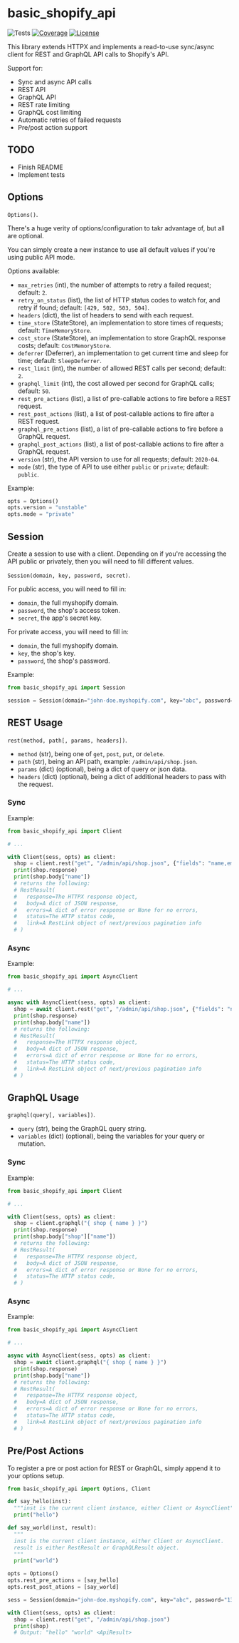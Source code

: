 # basic_shopify_api

![Tests](https://github.com/osiset/basic_shopify_api/workflows/Package%20Test/badge.svg?branch=master)
[![Coverage](https://coveralls.io/repos/github/osiset/basic_shopify_api/badge.svg?branch=master)](https://coveralls.io/github/osiset/basic_shopify_api?branch=master)
[![License](https://poser.pugx.org/osiset/basic_shopify_api/license)](https://packagist.org/packages/osiset/basic_shopify_api)

This library extends HTTPX and implements a read-to-use sync/async client for REST and GraphQL API calls to Shopify's API.

Support for:

+ Sync and async API calls
+ REST API
+ GraphQL API
+ REST rate limiting
+ GraphQL cost limiting
+ Automatic retries of failed requests
+ Pre/post action support

## TODO

+ Finish README
+ Implement tests

## Options

`Options()`.

There's a huge verity of options/configuration to takr advantage of, but all are optional.

You can simply create a new instance to use all default values if you're using public API mode.

Options available:

+ `max_retries` (int), the number of attempts to retry a failed request; default: `2`.
+ `retry_on_status` (list), the list of HTTP status codes to watch for, and retry if found; default: `[429, 502, 503, 504]`.
+ `headers` (dict), the list of headers to send with each request.
+ `time_store` (StateStore), an implementation to store times of requests; default: `TimeMemoryStore`.
+ `cost_store` (StateStore), an implementation to store GraphQL response costs; default: `CostMemoryStore`.
+ `deferrer` (Deferrer), an implementation to get current time and sleep for time; default: `SleepDeferrer`.
+ `rest_limit` (int), the number of allowed REST calls per second; default: `2`.
+ `graphql_limit` (int), the cost allowed per second for GraphQL calls; default: `50`.
+ `rest_pre_actions` (list), a list of pre-callable actions to fire before a REST request.
+ `rest_post_actions` (list), a list of post-callable actions to fire after a REST request.
+ `graphql_pre_actions` (list), a list of pre-callable actions to fire before a GraphQL request.
+ `graphql_post_actions` (list), a list of post-callable actions to fire after a GraphQL request.
+ `version` (str), the API version to use for all requests; default: `2020-04`.
+ `mode` (str), the type of API to use either `public` or `private`; default: `public`.

Example:

```python
opts = Options()
opts.version = "unstable"
opts.mode = "private"
```

## Session

Create a session to use with a client. Depending on if you're accessing the API public or privately, then you will need to fill different values.

`Session(domain, key, password, secret)`.

For public access, you will need to fill in:

+ `domain`, the full myshopify domain.
+ `password`, the shop's access token.
+ `secret`, the app's secret key.

For private access, you will need to fill in:

+ `domain`, the full myshopify domain.
+ `key`, the shop's key.
+ `password`, the shop's password.

Example:

```python
from basic_shopify_api import Session

session = Session(domain="john-doe.myshopify.com", key="abc", password="123")
```

## REST Usage

`rest(method, path[, params, headers])`.

+ `method` (str), being one of `get`, `post`, `put`, or `delete`.
+ `path` (str), being an API path, example: `/admin/api/shop.json`.
+ `params` (dict) (optional), being a dict of query or json data.
+ `headers` (dict) (optional), being a dict of additional headers to pass with the request.

### Sync

Example:

```python
from basic_shopify_api import Client

# ...

with Client(sess, opts) as client:
  shop = client.rest("get", "/admin/api/shop.json", {"fields": "name,email"}})
  print(shop.response)
  print(shop.body["name"])
  # returns the following:
  # RestResult(
  #   response=The HTTPX response object,
  #   body=A dict of JSON response,
  #   errors=A dict of error response or None for no errors,
  #   status=The HTTP status code,
  #   link=A RestLink object of next/previous pagination info
  # )
```

### Async

Example:

```python
from basic_shopify_api import AsyncClient

# ...

async with AsyncClient(sess, opts) as client:
  shop = await client.rest("get", "/admin/api/shop.json", {"fields": "name,email"}})
  print(shop.response)
  print(shop.body["name"])
  # returns the following:
  # RestResult(
  #   response=The HTTPX response object,
  #   body=A dict of JSON response,
  #   errors=A dict of error response or None for no errors,
  #   status=The HTTP status code,
  #   link=A RestLink object of next/previous pagination info
  # )
```

## GraphQL Usage

`graphql(query[, variables])`.

+ `query` (str), being the GraphQL query string.
+ `variables` (dict) (optional), being the variables for your query or mutation.

### Sync

Example:

```python
from basic_shopify_api import Client

# ...

with Client(sess, opts) as client:
  shop = client.graphql("{ shop { name } }")
  print(shop.response)
  print(shop.body["shop"]["name"])
  # returns the following:
  # RestResult(
  #   response=The HTTPX response object,
  #   body=A dict of JSON response,
  #   errors=A dict of error response or None for no errors,
  #   status=The HTTP status code,
  # )
```

### Async

Example:

```python
from basic_shopify_api import AsyncClient

# ...

async with AsyncClient(sess, opts) as client:
  shop = await client.graphql("{ shop { name } }")
  print(shop.response)
  print(shop.body["name"])
  # returns the following:
  # RestResult(
  #   response=The HTTPX response object,
  #   body=A dict of JSON response,
  #   errors=A dict of error response or None for no errors,
  #   status=The HTTP status code,
  #   link=A RestLink object of next/previous pagination info
  # )
```

## Pre/Post Actions

To register a pre or post action for REST or GraphQL, simply append it to your options setup.

```python
from basic_shopify_api import Options, Client

def say_hello(inst):
  """inst is the current client instance, either Client or AsyncClient"""
  print("hello")

def say_world(inst, result):
  """
  inst is the current client instance, either Client or AsyncClient.
  result is either RestResult or GraphQLResult object.
  """
  print("world")

opts = Options()
opts.rest_pre_actions = [say_hello]
opts.rest_post_ations = [say_world]

sess = Session(domain="john-doe.myshopify.com", key="abc", password="134")

with Client(sess, opts) as client:
  shop = client.rest("get", "/admin/api/shop.json")
  print(shop)
  # Output: "hello" "world" <ApiResult>
```
